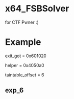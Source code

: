 # x64_FSBSolver
for CTF Pwner :)

# Example
exit_got = 0x601020

helper = 0x4050a0

taintable_offset = 6

## exp_6




